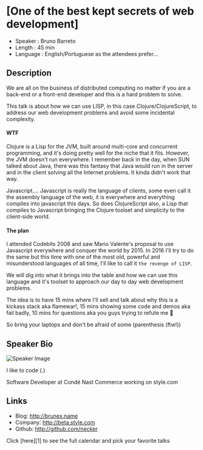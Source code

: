 [One of the best kept secrets of web development]
========================

*  Speaker : Bruno Barreto
*  Length : 45 min
*  Language : English/Portuguese as the attendees prefer...


Description
-----------

We are all on the business of distributed computing no matter if you are a back-end or a front-end developer and this is a hard problem to solve.

This talk is about how we can use LISP, in this case Clojure/ClojureScript, to address our web development problems and avoid some incidental complexity.

#### WTF

Clojure is a Lisp for the JVM, built around multi-core and concurrent programming, and it's doing pretty well for the niche that it fits. However, the JVM doesn't run everywhere. I remember back in the day, when SUN talked about Java, there was this fantasy that Java would run in the server and in the client solving all the Internet problems. It kinda didn't work that way.

Javascript.... Javascript is really the language of clients, some even call it the assembly language of the web, it is everywhere and everything compiles into javascript this days. So does ClojureScript also, a Lisp that compiles to Javascript bringing the Clojure toolset and simplicity to the client-side world.

#### The plan

I attended Codebits 2008 and saw Mario Valente's proposal to use Javascript everywhere and conquer the world by 2015. In 2016 I'll try to do the same but this time with one of the most old, powerful and misunderstood languages of all time, I'll like to call it `the revenge of LISP`.

We will dig into what it brings into the table and how we can use this language and it's toolset to approach our day to day web development problems.

The idea is to have 15 mins where I'll sell and talk about why this is a kickass stack aka flamewar!, 15 mins showing some code and demos aka fail badly, 10 mins for questions aka you guys trying to refute me :slightly_smiling_face:

So bring your laptops and don't be afraid of some (parenthesis (ftw!))

Speaker Bio
-----------

![Speaker Image](https://avatars2.githubusercontent.com/u/208790?v=3&s=400)

I like to code (.)

Software Developer at Condé Nast Commerce working on style.com

Links
-----
* Blog: http://brunex.name
* Company: http://beta.style.com
* Github: http://github.com/necker

Click [here][1] to see the full calendar and pick your favorite talks

